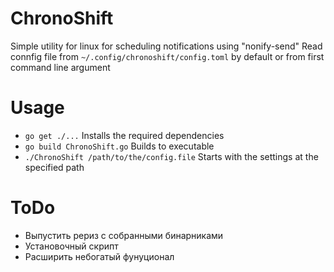 # ChronoShift
 Simple utility for linux for scheduling notifications using "nonify-send"
 Read connfig file from `~/.config/chronoshift/config.toml` by default or from first command line argument

# Usage
- `go get ./...`                                  Installs the required dependencies
- `go build ChronoShift.go`                       Builds to executable
- `./ChronoShift /path/to/the/config.file`        Starts with the settings at the specified path

# ToDo
- Выпустить рериз с собранными бинарниками
- Установочный скрипт
- Расширить небогатый фунуционал
